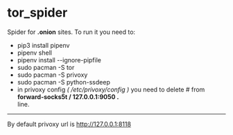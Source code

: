  # tor_spider

Spider for **.onion** sites.
To run it you need to:
- pip3 install pipenv
- pipenv shell
- pipenv install --ignore-pipfile
- sudo pacman -S tor
- sudo pacman -S privoxy
- sudo pacman -S python-ssdeep
- in privoxy config *( /etc/privoxy/config )* you need to delete # from  
**forward-socks5t   /               127.0.0.1:9050 .**  
line.

---

By default privoxy url is http://127.0.0.1:8118
